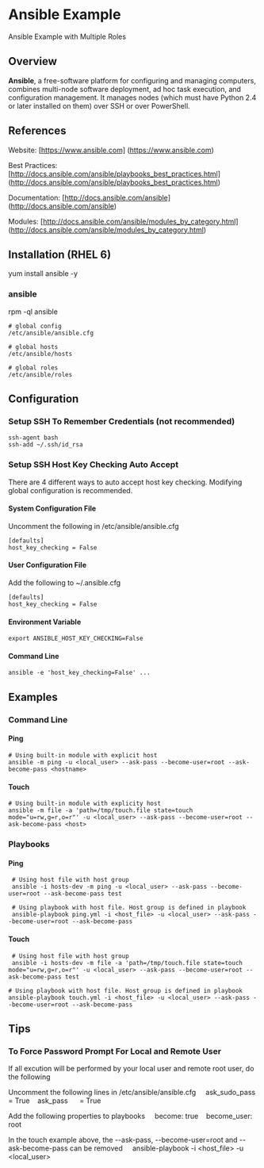 # Ansible Example

Ansible Example with Multiple Roles

## Overview

**Ansible**, a free-software platform for configuring and managing computers, combines multi-node software deployment, ad hoc task execution, and configuration management. It manages nodes (which must have Python 2.4 or later installed on them) over SSH or over PowerShell.

## References

Website: [https://www.ansible.com] (https://www.ansible.com)

Best Practices: [http://docs.ansible.com/ansible/playbooks_best_practices.html]
(http://docs.ansible.com/ansible/playbooks_best_practices.html)

Documentation: [http://docs.ansible.com/ansible] (http://docs.ansible.com/ansible)

Modules: [http://docs.ansible.com/ansible/modules_by_category.html] (http://docs.ansible.com/ansible/modules_by_category.html)

## Installation (RHEL 6)

yum install ansible -y

### ansible

rpm -ql ansible    

    # global config    
    /etc/ansible/ansible.cfg    

    # global hosts    
    /etc/ansible/hosts    
    
    # global roles    
    /etc/ansible/roles
    
## Configuration

### Setup SSH To Remember Credentials (not recommended)    
    
    ssh-agent bash    
    ssh-add ~/.ssh/id_rsa
    
### Setup SSH Host Key Checking Auto Accept

There are 4 different ways to auto accept host key checking. Modifying global configuration is recommended.

#### System Configuration File

Uncomment the following in /etc/ansible/ansible.cfg    
    
    [defaults]    
    host_key_checking = False
    
#### User Configuration File

Add the following to ~/.ansible.cfg    
 
    [defaults]    
    host_key_checking = False
    
#### Environment Variable    
    
    export ANSIBLE_HOST_KEY_CHECKING=False
    
#### Command Line    

    ansible -e 'host_key_checking=False' ...
    
## Examples

### Command Line 

#### Ping
    
    # Using built-in module with explicit host    
    ansible -m ping -u <local_user> --ask-pass --become-user=root --ask-become-pass <hostname>    
    
#### Touch

    # Using built-in module with explicity host    
    ansible -m file -a 'path=/tmp/touch.file state=touch mode="u=rw,g=r,o=r"' -u <local_user> --ask-pass --become-user=root --ask-become-pass <host>

### Playbooks

#### Ping 

     # Using host file with host group    
     ansible -i hosts-dev -m ping -u <local_user> --ask-pass --become-user=root --ask-become-pass test

     # Using playbook with host file. Host group is defined in playbook    
     ansible-playbook ping.yml -i <host_file> -u <local_user> --ask-pass --become-user=root --ask-become-pass

#### Touch
     
     # Using host file with host group    
     ansible -i hosts-dev -m file -a 'path=/tmp/touch.file state=touch mode="u=rw,g=r,o=r"' -u <local_user> --ask-pass --become-user=root --ask-become-pass test

    # Using playbook with host file. Host group is defined in playbook    
    ansible-playbook touch.yml -i <host_file> -u <local_user> --ask-pass --become-user=root --ask-become-pass

## Tips

### To Force Password Prompt For Local and Remote User

If all excution will be performed by your local user and remote root user, do the following

Uncomment the following lines in /etc/ansible/ansible.cfg
    
    ask_sudo_pass = True    
    ask_pass      = True

Add the following properties to playbooks
    
    become: true    
    become_user: root

In the touch example above, the --ask-pass, --become-user=root and --ask-become-pass can be removed
    
    ansible-playbook <playbook> -i <host_file> -u <local_user>
        

